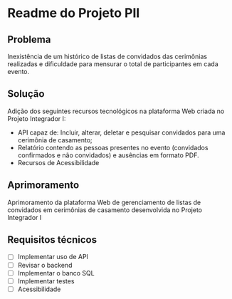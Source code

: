 # Readme do Projeto PII

## Problema

Inexistência de um histórico de listas de convidados das cerimônias realizadas e dificuldade para mensurar o total de participantes em cada evento.

## Solução

Adição dos seguintes recursos tecnológicos na plataforma Web criada no Projeto Integrador I:

- API capaz de: Incluir, alterar, deletar e pesquisar convidados para uma cerimônia de casamento;
- Relatório contendo as pessoas presentes no evento (convidados confirmados e não convidados) e ausências em formato PDF.
- Recursos de Acessibilidade

## Aprimoramento

Aprimoramento da plataforma Web de gerenciamento de listas de convidados em cerimônias de casamento desenvolvida no Projeto Integrador I

## Requisitos técnicos

- [ ] Implementar uso de API
- [ ] Revisar o backend
- [ ] Implementar o banco SQL
- [ ] Implementar testes
- [ ] Acessibilidade
